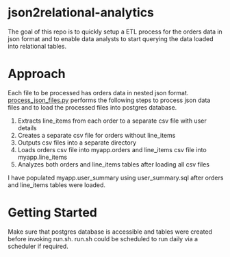 # json2relational-analytics
The goal of this repo is to quickly setup a ETL process for the orders data in json format and to enable data analysts to start querying the data loaded into relational tables.

# Approach
Each file to be processed has orders data in nested json format. [process_json_files.py](src/process_json_files.py) performs the following steps to process json data files and to load the processed files into postgres database.

1. Extracts line_items from each order to a separate csv file with user details
2. Creates a separate csv file for orders without line_items
3. Outputs csv files into a separate directory
4. Loads orders csv file into myapp.orders and line_items csv file into myapp.line_items
5. Analyzes both orders and line_items tables after loading all csv files

I have populated myapp.user_summary using user_summary.sql after orders and line_items tables were loaded.

# Getting Started
Make sure that postgres database is accessible and tables were created before invoking run.sh. run.sh could be scheduled to run daily via a scheduler if required.

